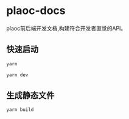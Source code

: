 # plaoc-docs

plaoc前后端开发文档,构建符合开发者直觉的API。

## 快速启动

```bash
yarn

yarn dev
```

## 生成静态文件

```bash
yarn build
```
